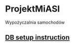 # ProjektMiASI
Wypożyczalnia samochodów

## [DB setup instruction](https://github.com/blazejjanus/ProjektMiASI/blob/main/.docs/db_setup.md)
